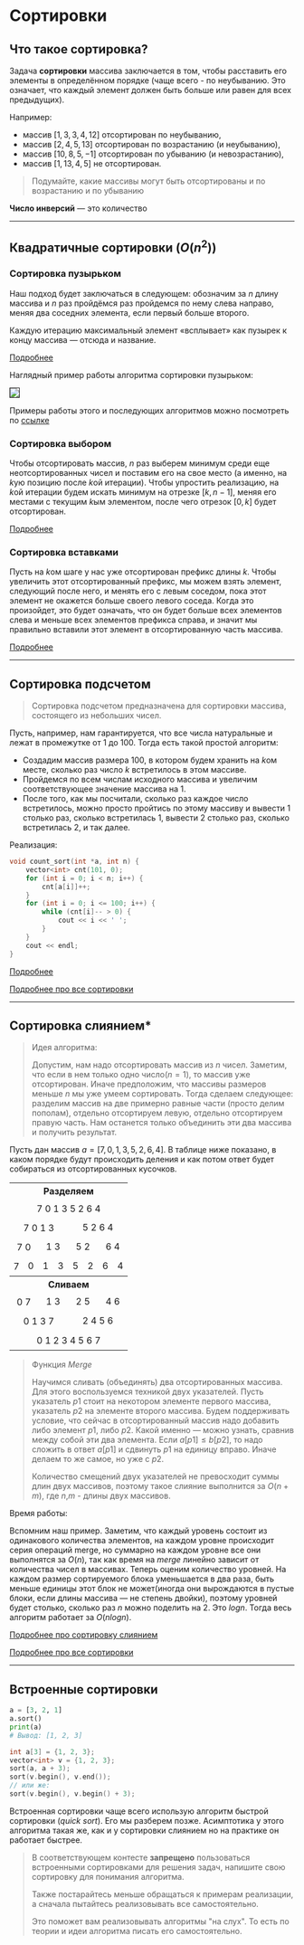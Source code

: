 # Сортировки

## Что такое сортировка?

Задача **сортировки** массива заключается в том, чтобы расставить его элементы в определённом порядке (чаще всего - по неубыванию. Это означает, что каждый элемент должен быть больше или равен для всех предыдущих).

Например:
* массив $[1, 3, 3, 4, 12]$ отсортирован по неубыванию, 
* массив $[2, 4, 5, 13]$ отсортирован по возрастанию (и неубыванию),
* массив $[10, 8, 5, -1]$ отсортирован по убыванию (и невозрастанию),
* массив $[1, 13, 4, 5]$ не отсортирован.

> Подумайте, какие массивы могут быть отсортированы и по возрастанию и по убыванию

**Число инверсий** &mdash; это количество 

***

## Квадратичные сортировки ($O(n^2)$)


### Сортировка пузырьком

Наш подход будет заключаться в следующем: обозначим за $n$ длину массива и $n$ раз пройдёмся раз пройдемся по нему слева направо, меняя два соседних элемента, если первый больше второго.

Каждую итерацию максимальный элемент «всплывает» как пузырек к концу массива — отсюда и название.

[Подробнее]('https://ru.algorithmica.org/cs/sorting/bubble/')

Наглядный пример работы алгоритма сортировки пузырьком:

<a href=""><img src="https://upload.wikimedia.org/wikipedia/commons/c/c8/Bubble-sort-example-300px.gif" border="1"></a>

Примеры работы этого и последующих алгоритмов можно посмотреть по [ссылке]('https://visualgo.net/en/sorting')


### Сортировка выбором

Чтобы отсортировать массив, $n$ раз выберем минимум среди еще неотсортированных чисел и поставим его на свое место (а именно, на $k$ую позицию после $k$ой итерации). Чтобы упростить реализацию, на $k$ой итерации будем искать минимум на отрезке $[k, n - 1]$, меняя его местами с текущим $k$ым элементом, после чего отрезок $[0, k]$ будет отсортирован.


[Подробнее]('https://ru.algorithmica.org/cs/sorting/selection/')

### Сортировка вставками

Пусть на $k$ом шаге у нас уже отсортирован префикс длины $k$. Чтобы увеличить этот отсортированный префикс, мы можем взять элемент, следующий после него, и менять его с левым соседом, пока этот элемент не окажется больше своего левого соседа. Когда это произойдет, это будет означать, что он будет больше всех элементов слева и меньше всех элементов префикса справа, и значит мы правильно вставили этот элемент в отсортированную часть массива.

[Подробнее]('https://ru.algorithmica.org/cs/sorting/insertion/')


***

## Сортировка подсчетом

> Сортировка подсчетом предназначена для сортировки массива, состоящего из небольших чисел.

Пусть, например, нам гарантируется, что все числа натуральные и лежат в промежутке от $1$ до $100$. Тогда есть такой простой алгоритм:

* Создадим массив размера $100$, в котором будем хранить на $k$ом месте, сколько раз число $k$ встретилось в этом массиве.
* Пройдемся по всем числам исходного массива и увеличим соответствующее значение массива на $1$.
* После того, как мы посчитали, сколько раз каждое число встретилось, можно просто пройтись по этому массиву и вывести $1$ столько раз, сколько встретилась $1$, вывести $2$ столько раз, сколько встретилась $2$, и так далее.

Реализация:
```cpp
void count_sort(int *a, int n) {
    vector<int> cnt(101, 0);
    for (int i = 0; i < n; i++) {
        cnt[a[i]]++;
    }
    for (int i = 0; i <= 100; i++) {
        while (cnt[i]-- > 0) {
            cout << i << ' ';
        }
    }
    cout << endl;
}
```


[Подробнее]('https://ru.algorithmica.org/cs/sorting/counting/')

[Подробнее про все сортировки]('https://algorithmica.org/tg/sorting')

***

## Сортировка слиянием*

> Идея алгоритма:
> 
> Допустим, нам надо отсортировать массив из $n$ чисел. Заметим, что если в нем только одно число($n=1$), то массив уже отсортирован. Иначе предположим, что массивы размеров меньше $n$ мы уже умеем сортировать. Тогда сделаем следующее: разделим массив на две примерно равные части (просто делим пополам), отдельно отсортируем левую, отдельно отсортируем правую часть. Нам останется только объединить эти два массива и получить результат.


Пусть дан массив $a = [7,0,1,3,5,2,6,4]$. В таблице ниже показано, в каком порядке будут происходить деления и как потом ответ будет собираться из отсортированных кусочков.


<table class="wikitable"><tbody>
<tr><th colspan="8" align="center">Разделяем
</th></tr>
<tr><td colspan="8" style="padding: 7px" align="center">7  0  1  3  5  2  6  4
</td></tr>
<tr>
<td colspan="4" style="padding: 7px" align="center">7 0 1 3</td>
<td colspan="4" align="center">5 2 6 4
</td>
</tr>
<tr>
<td colspan="2" style="padding: 7px" align="center">7 0</td>
<td colspan="2" align="center">1 3</td>
<td colspan="2" align="center">5 2</td>
<td colspan="2" align="center">6 4
</td>
</tr>
<tr>
<td style="padding: 7px">7</td>
<td>0</td>
<td>1</td>
<td>3</td>
<td>5</td>
<td>2</td>
<td>6</td>
<td>4
</td>
</tr>
<tr><th colspan="8" align="center">Сливаем
</th></tr>
<tr>
<td colspan="2" style="padding: 7px" align="center">0 7</td>
<td colspan="2" align="center">1 3</td>
<td colspan="2" align="center">2 5</td>
<td colspan="2" align="center">4 6
</td>
</tr>
<tr>
<td colspan="4" style="padding: 7px" align="center">0 1 3 7</td>
<td colspan="4" align="center">2 4 5 6
</td>
</tr>
<tr><td colspan="8" style="padding: 7px" align="center">0 1 2 3 4 5 6 7
</td></tr>
</tbody></table>

> Функция $Merge$
> 
> Научимся сливать (объединять) два отсортированных массива. Для этого воспользуемся техникой двух указателей. Пусть указатель $p1$ стоит на некотором элементе первого массива, указатель $p2$ на элементе второго массива. Будем поддерживать условие, что сейчас в отсортированный массив надо добавить либо элемент $p1$, либо $p2$. Какой именно &mdash; можно узнать, сравнив между собой эти два элемента. Если $a[p1]≤b[p2]$, то надо сложить в ответ $a[p1]$ и сдвинуть $p1$ на единицу вправо. Иначе делаем то же самое, но уже с $p2$.
> 
> Количество смещений двух указателей не превосходит суммы длин двух массивов, поэтому такое слияние выполнится за $O(n+m)$, где $n$,$m$ - длины двух массивов.


Время работы:

Вспомним наш пример. Заметим, что каждый уровень состоит из одинакового количества элементов, на каждом уровне происходит серия операций merge, но суммарно на каждом уровне все они выполнятся за $O(n)$, так как время на $merge$ линейно зависит от количества чисел в массивах. Теперь оценим количество уровней. На каждом размер сортируемого блока уменьшается в два раза, быть меньше единицы этот блок не может(иногда они вырождаются в пустые блоки, если длины массива &mdash; не степень двойки), поэтому уровней будет столько, сколько раз $n$ можно поделить на $2$. Это $logn$. Тогда весь алгоритм работает за $O(nlogn)$.


[Подробнее про сортировку слиянием]('https://wiki.algocode.ru/index.php?title=%D0%A1%D0%BE%D1%80%D1%82%D0%B8%D1%80%D0%BE%D0%B2%D0%BA%D0%B0_%D1%81%D0%BB%D0%B8%D1%8F%D0%BD%D0%B8%D0%B5%D0%BC')

[Подробнее про все сортировки]('https://algorithmica.org/tg/sorting')

***

## Встроенные сортировки

```python
a = [3, 2, 1]
a.sort()
print(a)
# Вывод: [1, 2, 3]
```

```cpp
int a[3] = {1, 2, 3};
vector<int> v = {1, 2, 3};
sort(a, a + 3);
sort(v.begin(), v.end());
// или же:
sort(v.begin(), v.begin() + 3);
```

Встроенная сортировки чаще всего использую алгоритм быстрой сортировки ($quick$ $sort$). Его мы разберем позже. Асимптотика у этого алгоритма такая же, как и у сортировки слиянием но на практике он работает быстрее.

> В соответствующем контесте **запрещено** пользоваться встроенными сортировками для решения задач, напишите свою сортировку для понимания алгоритма. 
> 
> Также постарайтесь меньше обращаться к примерам реализации, а сначала пытайтесь реализовывать все самостоятельно.
> 
> Это поможет вам реализовывать алгоритмы "на слух". То есть по теории и идеи алгоритма писать его самостоятельно.